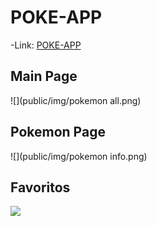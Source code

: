 # POKE-APP

-Link:
[POKE-APP](https://poke-app-2.vercel.app/)
## Main Page
![](public/img/pokemon all.png)

## Pokemon Page
![](public/img/pokemon info.png)

## Favoritos
![](public/img/favoritos.gif)



